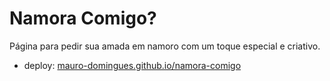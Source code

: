 # Namora Comigo?
Página para pedir sua amada em namoro com um toque especial e criativo.

- deploy: [mauro-domingues.github.io/namora-comigo](https://mauro-domingues.github.io/namora-comigo)